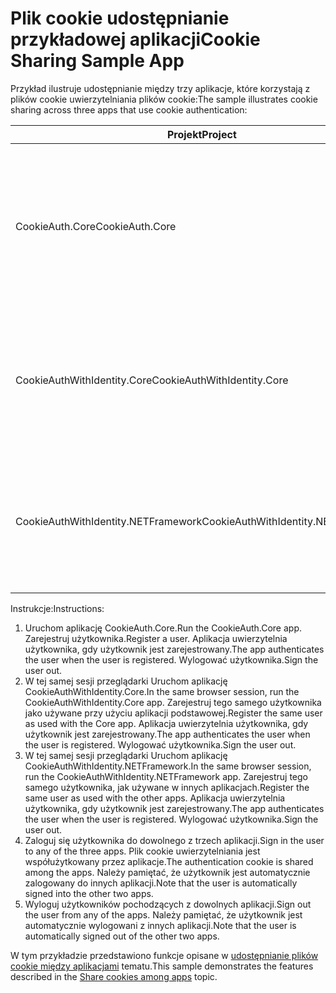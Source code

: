 # <a name="cookie-sharing-sample-app"></a><span data-ttu-id="1c4d2-101">Plik cookie udostępnianie przykładowej aplikacji</span><span class="sxs-lookup"><span data-stu-id="1c4d2-101">Cookie Sharing Sample App</span></span>

<span data-ttu-id="1c4d2-102">Przykład ilustruje udostępnianie między trzy aplikacje, które korzystają z plików cookie uwierzytelniania plików cookie:</span><span class="sxs-lookup"><span data-stu-id="1c4d2-102">The sample illustrates cookie sharing across three apps that use cookie authentication:</span></span>

| <span data-ttu-id="1c4d2-103">Projekt</span><span class="sxs-lookup"><span data-stu-id="1c4d2-103">Project</span></span>                             | <span data-ttu-id="1c4d2-104">Opis</span><span class="sxs-lookup"><span data-stu-id="1c4d2-104">Description</span></span> |
| ----------------------------------- | ----------- |
| <span data-ttu-id="1c4d2-105">CookieAuth.Core</span><span class="sxs-lookup"><span data-stu-id="1c4d2-105">CookieAuth.Core</span></span>                     | <span data-ttu-id="1c4d2-106">ASP.NET Core Razor strony aplikacji bez używania tożsamości platformy ASP.NET Core</span><span class="sxs-lookup"><span data-stu-id="1c4d2-106">ASP.NET Core Razor Pages app without using ASP.NET Core Identity</span></span> |
| <span data-ttu-id="1c4d2-107">CookieAuthWithIdentity.Core</span><span class="sxs-lookup"><span data-stu-id="1c4d2-107">CookieAuthWithIdentity.Core</span></span>         | <span data-ttu-id="1c4d2-108">Aplikacja MVC platformy ASP.NET Core za pomocą tożsamości platformy ASP.NET Core</span><span class="sxs-lookup"><span data-stu-id="1c4d2-108">ASP.NET Core MVC app with ASP.NET Core Identity</span></span> |
| <span data-ttu-id="1c4d2-109">CookieAuthWithIdentity.NETFramework</span><span class="sxs-lookup"><span data-stu-id="1c4d2-109">CookieAuthWithIdentity.NETFramework</span></span> | <span data-ttu-id="1c4d2-110">Aplikacja MVC platformy ASP.NET Framework w produkcie ASP.NET Identity</span><span class="sxs-lookup"><span data-stu-id="1c4d2-110">ASP.NET Framework MVC app with ASP.NET Identity</span></span> |

<span data-ttu-id="1c4d2-111">Instrukcje:</span><span class="sxs-lookup"><span data-stu-id="1c4d2-111">Instructions:</span></span>

1. <span data-ttu-id="1c4d2-112">Uruchom aplikację CookieAuth.Core.</span><span class="sxs-lookup"><span data-stu-id="1c4d2-112">Run the CookieAuth.Core app.</span></span> <span data-ttu-id="1c4d2-113">Zarejestruj użytkownika.</span><span class="sxs-lookup"><span data-stu-id="1c4d2-113">Register a user.</span></span> <span data-ttu-id="1c4d2-114">Aplikacja uwierzytelnia użytkownika, gdy użytkownik jest zarejestrowany.</span><span class="sxs-lookup"><span data-stu-id="1c4d2-114">The app authenticates the user when the user is registered.</span></span> <span data-ttu-id="1c4d2-115">Wylogować użytkownika.</span><span class="sxs-lookup"><span data-stu-id="1c4d2-115">Sign the user out.</span></span>
1. <span data-ttu-id="1c4d2-116">W tej samej sesji przeglądarki Uruchom aplikację CookieAuthWithIdentity.Core.</span><span class="sxs-lookup"><span data-stu-id="1c4d2-116">In the same browser session, run the CookieAuthWithIdentity.Core app.</span></span> <span data-ttu-id="1c4d2-117">Zarejestruj tego samego użytkownika jako używane przy użyciu aplikacji podstawowej.</span><span class="sxs-lookup"><span data-stu-id="1c4d2-117">Register the same user as used with the Core app.</span></span> <span data-ttu-id="1c4d2-118">Aplikacja uwierzytelnia użytkownika, gdy użytkownik jest zarejestrowany.</span><span class="sxs-lookup"><span data-stu-id="1c4d2-118">The app authenticates the user when the user is registered.</span></span> <span data-ttu-id="1c4d2-119">Wylogować użytkownika.</span><span class="sxs-lookup"><span data-stu-id="1c4d2-119">Sign the user out.</span></span>
1. <span data-ttu-id="1c4d2-120">W tej samej sesji przeglądarki Uruchom aplikację CookieAuthWithIdentity.NETFramework.</span><span class="sxs-lookup"><span data-stu-id="1c4d2-120">In the same browser session, run the CookieAuthWithIdentity.NETFramework app.</span></span> <span data-ttu-id="1c4d2-121">Zarejestruj tego samego użytkownika, jak używane w innych aplikacjach.</span><span class="sxs-lookup"><span data-stu-id="1c4d2-121">Register the same user as used with the other apps.</span></span> <span data-ttu-id="1c4d2-122">Aplikacja uwierzytelnia użytkownika, gdy użytkownik jest zarejestrowany.</span><span class="sxs-lookup"><span data-stu-id="1c4d2-122">The app authenticates the user when the user is registered.</span></span> <span data-ttu-id="1c4d2-123">Wylogować użytkownika.</span><span class="sxs-lookup"><span data-stu-id="1c4d2-123">Sign the user out.</span></span>
1. <span data-ttu-id="1c4d2-124">Zaloguj się użytkownika do dowolnego z trzech aplikacji.</span><span class="sxs-lookup"><span data-stu-id="1c4d2-124">Sign in the user to any of the three apps.</span></span> <span data-ttu-id="1c4d2-125">Plik cookie uwierzytelniania jest współużytkowany przez aplikacje.</span><span class="sxs-lookup"><span data-stu-id="1c4d2-125">The authentication cookie is shared among the apps.</span></span> <span data-ttu-id="1c4d2-126">Należy pamiętać, że użytkownik jest automatycznie zalogowany do innych aplikacji.</span><span class="sxs-lookup"><span data-stu-id="1c4d2-126">Note that the user is automatically signed into the other two apps.</span></span>
1. <span data-ttu-id="1c4d2-127">Wyloguj użytkowników pochodzących z dowolnych aplikacji.</span><span class="sxs-lookup"><span data-stu-id="1c4d2-127">Sign out the user from any of the apps.</span></span> <span data-ttu-id="1c4d2-128">Należy pamiętać, że użytkownik jest automatycznie wylogowani z innych aplikacji.</span><span class="sxs-lookup"><span data-stu-id="1c4d2-128">Note that the user is automatically signed out of the other two apps.</span></span>

<span data-ttu-id="1c4d2-129">W tym przykładzie przedstawiono funkcje opisane w [udostępnianie plików cookie między aplikacjami](https://docs.microsoft.com/aspnet/core/security/cookie-sharing) tematu.</span><span class="sxs-lookup"><span data-stu-id="1c4d2-129">This sample demonstrates the features described in the [Share cookies among apps](https://docs.microsoft.com/aspnet/core/security/cookie-sharing) topic.</span></span>
